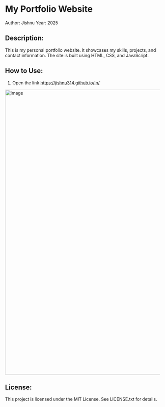 My Portfolio Website
====================

Author: Jishnu
Year: 2025

Description:
------------
This is my personal portfolio website. It showcases my skills, projects, and contact information. The site is built using HTML, CSS, and JavaScript.

How to Use:
-----------
1. Open the link   https://jishnu314.github.io/in/
<a href="https://example.com](https://jishnu314.github.io/in" target="_blank">
  <img 
    src="https://github.com/user-attachments/assets/eae5a0e1-d09a-4675-8f29-2c833f9264c9" 
    width="1909" 
    height="925" 
    alt="image" 
    style="cursor: pointer;" 
  />
</a>


License:
--------
This project is licensed under the MIT License. See LICENSE.txt for details.

